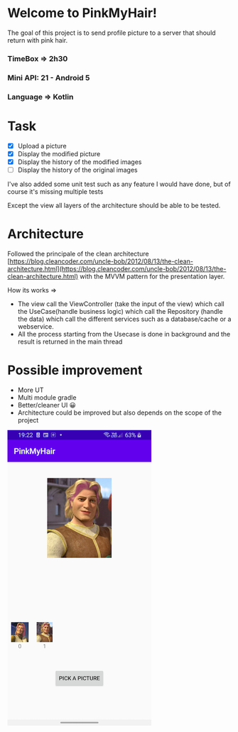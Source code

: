 # Welcome to PinkMyHair!

The goal of this project is to send profile picture to a server that should return with pink hair.

### TimeBox => 2h30
### Mini API: 21 - Android 5
### Language => Kotlin

# Task
 - [x] Upload a picture
 - [x] Display the modified picture
 - [x] Display the history of the modified images
 - [ ] Display the history of the original images

I've also added some unit test such as any feature I would have done, but of course it's missing multiple tests

Except the view all layers of the architecture should be able to be tested.

# Architecture

Followed the principale of the clean architecture [https://blog.cleancoder.com/uncle-bob/2012/08/13/the-clean-architecture.html](https://blog.cleancoder.com/uncle-bob/2012/08/13/the-clean-architecture.html)
with the MVVM pattern for the presentation layer.

How its works => 
- The view call the ViewController (take the input of the view) which call the UseCase(handle business logic) which call the Repository (handle the data) which call the different services such as a database/cache or a webservice.
- All the process starting from the Usecase is done in background and the result is returned in the main thread

# Possible improvement
- More UT
- Multi module gradle
- Better/cleaner UI 😀
- Architecture could be improved but also depends on the scope of the project



![](device-2020-07-17-192210.png)
